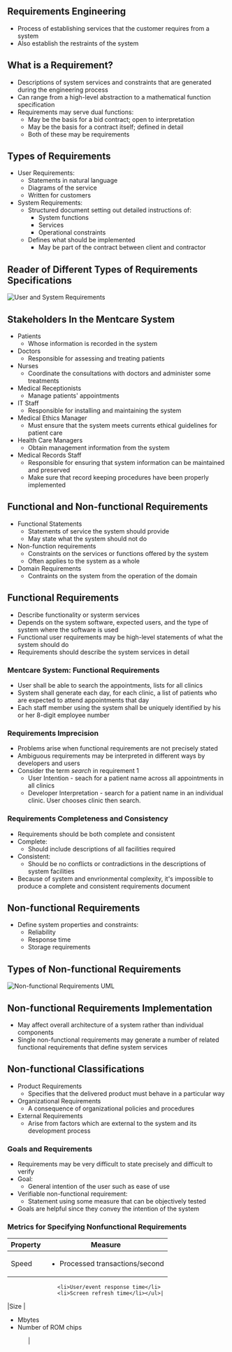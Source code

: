## Requirements Engineering
- Process of establishing services that the customer requires from a system
- Also establish the restraints of the system

## What is a Requirement?
- Descriptions of system services and constraints that are generated during the engineering process
- Can range from a high-level abstraction to a mathematical function specification
- Requirements may serve dual functions:
    - May be the basis for a bid contract; open to interpretation
    - May be the basis for a contract itself; defined in detail
    - Both of these may be requirements

## Types of Requirements
- User Requirements:
    - Statements in natural language
    - Diagrams of the service 
    - Written for customers
- System Requirements:
    - Structured document setting out detailed instructions of:
        - System functions
        - Services
        - Operational constraints
    - Defines what should be implemented
        - May be part of the contract between client and contractor

## Reader of Different Types of Requirements Specifications
![User and System Requirements](https://external-content.duckduckgo.com/iu/?u=https%3A%2F%2Ftse3.mm.bing.net%2Fth%3Fid%3DOIP.yIZqC10uq1JHxvn625hlrgHaEH%26pid%3DApi&f=1&ipt=9f2896e5bd2cb91719857b9f3a32f2a66f4b545d9d44ca5f6ef64ce4503e83f9&ipo=images)

## Stakeholders In the Mentcare System
- Patients
    - Whose information is recorded in the system
- Doctors
    - Responsible for assessing and treating patients
- Nurses
    - Coordinate the consultations with doctors and administer some treatments
- Medical Receptionists
    - Manage patients' appointments
- IT Staff
    - Responsible for installing and maintaining the system
- Medical Ethics Manager
    - Must ensure that the system meets currents ethical guidelines for patient care
- Health Care Managers
    - Obtain management information from the system
- Medical Records Staff
    - Responsible for ensuring that system information can be maintained and preserved
    - Make sure that record keeping procedures have been properly implemented

## Functional and Non-functional Requirements
- Functional Statements
    - Statements of service the system should provide
    - May state what the system should not do
- Non-function requirements
    - Constraints on the services or functions offered by the system
    - Often applies to the system as a whole
- Domain Requirements
    - Contraints on the system from the operation of the domain

## Functional Requirements
- Describe functionality or systerm services
- Depends on the system software, expected users, and the type of system where the software is used
- Functional user requirements may be high-level statements of what the system should do
- Requirements should describe the system services in detail

### Mentcare System: Functional Requirements
- User shall be able to search the appointments, lists for all clinics
- System shall generate each day, for each clinic, a list of patients who are expected to attend appointments that day
- Each staff member using the system shall be uniquely identified by his or her 8-digit employee number

### Requirements Imprecision
- Problems arise when functional requirements are not precisely stated
- Ambiguous requirements may be interpreted in different ways by developers and users
- Consider the term _search_ in requirement 1
    - User Intention - seach for a patient name across all appointments in all clinics
    - Developer Interpretation - search for a patient name in an individual clinic. User chooses clinic then search.

### Requirements Completeness and Consistency
- Requirements should be both complete and consistent
- Complete:
    - Should include descriptions of all facilities required
- Consistent:
    - Should be no conflicts or contradictions in the descriptions of system facilities
- Because of system and envrionmental complexity, it's impossible to produce a complete and consistent requirements document

## Non-functional Requirements
- Define system properties and constraints:
    - Reliability
    - Response time
    - Storage requirements

## Types of Non-functional Requirements
![Non-functional Requirements UML](https://external-content.duckduckgo.com/iu/?u=https%3A%2F%2Fcs.ccsu.edu%2F~stan%2Fclasses%2FCS410%2Fnotes16%2Fimages%2F04-nonfunctional_requirement_types.png&f=1&nofb=1&ipt=7adfccf723c5997a8fe397d63a151da6f34f6296c76b83e701a3e329f35a66d4&ipo=images)

## Non-functional Requirements Implementation
- May affect overall architecture of a system rather than individual components
- Single non-functional requirements may generate a number of related functional requirements that define system services

## Non-functional Classifications
- Product Requirements
    - Specifies that the delivered product must behave in a particular way
- Organizational Requirements
    - A consequence of organizational policies and procedures
- External Requirements
    - Arise from factors which are external to the system and its development process

### Goals and Requirements
- Requirements may be very difficult to state precisely and difficult to verify
- Goal:
    - General intention of the user such as ease of use
- Verifiable non-functional requirement:
    - Statement using some measure that can be objectively tested
- Goals are helpful since they convey the intention of the system

### Metrics for Specifying Nonfunctional Requirements
| Property | Measure |
|----------|---------|
|Speed      |<ul><li>Processed transactions/second</li>
                    <li>User/event response time</li>
                    <li>Screen refresh time</li></ul>|
|Size       | <ul><li>Mbytes</li>
                <li>Number of ROM chips</li><ul> |
